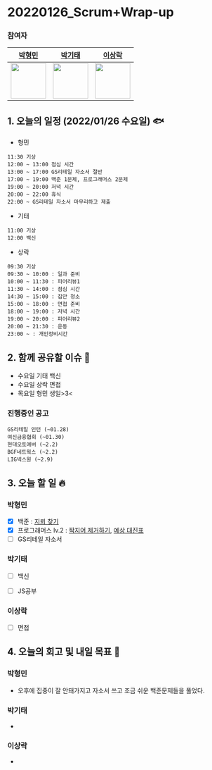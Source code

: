 # 20220126_Scrum+Wrap-up

### 참여자

| [박형민](https://github.com/npnppn)  | [박기태](https://github.com/idiot-kitto)   | [이상락](https://github.com/SangRakee)  |
| :------: | :------: | :------:
|<img src="https://github.com/npnppn.png" width="80"> | <img src="https://github.com/idiot-kitto.png" width="80">|<img src="https://github.com/SangRakee.png" width="80">

## 1. 오늘의 일정 (2022/01/26 수요일) 🐟

- 형민
```
11:30 기상
12:00 ~ 13:00 점심 시간
13:00 ~ 17:00 GS리테일 자소서 절반
17:00 ~ 19:00 백준 1문제, 프로그래머스 2문제
19:00 ~ 20:00 저녁 시간
20:00 ~ 22:00 휴식
22:00 ~ GS리테일 자소서 마무리하고 제출
```

- 기태
```
11:00 기상
12:00 백신

```

- 상락
```
09:30 기상
09:30 ~ 10:00 : 일과 준비
10:00 ~ 11:30 : 피어리뷰1
11:30 ~ 14:00 : 점심 시간
14:30 ~ 15:00 : 집안 청소
15:00 ~ 18:00 : 면접 준비
18:00 ~ 19:00 : 저녁 시간
19:00 ~ 20:00 : 피어리뷰2
20:00 ~ 21:30 : 운동
23:00 ~ : 개인정비시간 

```

## 2. 함께 공유할 이슈 💌
- 수요일 기태 백신
- 수요일 상락 면접
- 목요일 형민 생일>3<

### 진행중인 공고
```
GS리테일 인턴 (~01.28)
여신금융협회 (~01.30)
현대오토에버 (~2.2)
BGF네트웍스 (~2.2)
LIG넥스원 (~2.9)
```



## 3. 오늘 할 일 🔥



### 박형민
- [x] 백준 : [지뢰 찾기](https://www.acmicpc.net/problem/4396)
- [x] 프로그래머스 lv.2 : [짝지어 제거하기](https://programmers.co.kr/learn/courses/30/lessons/12973), [예상 대진표](https://programmers.co.kr/learn/courses/30/lessons/12985)
- [ ] GS리테일 자소서

### 박기태

- [ ] 백신
- [ ] JS공부



### 이상락
- [ ] 면접



## 4. 오늘의 회고 및 내일 목표 🎈


    

### 박형민

- 오후에 집중이 잘 안돼가지고 자소서 쓰고 조금 쉬운 백준문제들을 풀었다.

### 박기태

- 

### 이상락
- 
